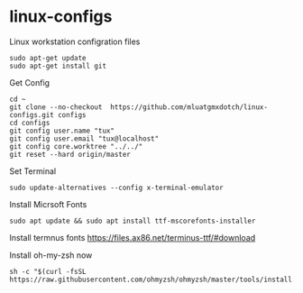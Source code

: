 # linux-configs
Linux workstation configration files

```
sudo apt-get update
sudo apt-get install git
```

Get Config
```
cd ~
git clone --no-checkout  https://github.com/mluatgmxdotch/linux-configs.git configs
cd configs
git config user.name "tux"
git config user.email "tux@localhost"
git config core.worktree "../../"
git reset --hard origin/master
```

Set Terminal
```
sudo update-alternatives --config x-terminal-emulator
```

Install Micrsoft Fonts
```
sudo apt update && sudo apt install ttf-mscorefonts-installer
```

Install termnus fonts 
https://files.ax86.net/terminus-ttf/#download

Install oh-my-zsh now
```
sh -c "$(curl -fsSL https://raw.githubusercontent.com/ohmyzsh/ohmyzsh/master/tools/install.sh)"
```
